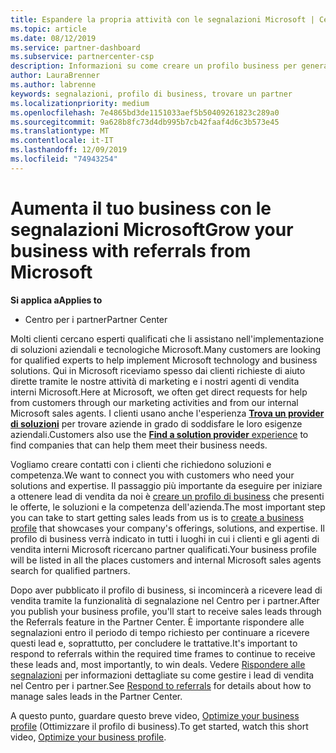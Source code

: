 ```yaml
---
title: Espandere la propria attività con le segnalazioni Microsoft | Centro per i partner
ms.topic: article
ms.date: 08/12/2019
ms.service: partner-dashboard
ms.subservice: partnercenter-csp
description: Informazioni su come creare un profilo business per generare lead di vendita attraverso la funzionalità dei riferimenti del centro per i partner e quindi per rispondere a questi riferimenti.
author: LauraBrenner
ms.author: labrenne
keywords: segnalazioni, profilo di business, trovare un partner
ms.localizationpriority: medium
ms.openlocfilehash: 7e4865bd3de1151033aef5b50409261823c289a0
ms.sourcegitcommit: 9a628b8fc73d4db995b7cb42faaf4d6c3b573e45
ms.translationtype: MT
ms.contentlocale: it-IT
ms.lasthandoff: 12/09/2019
ms.locfileid: "74943254"
---
```

<!-- FWLink:  https://go.microsoft.com/fwlink/?linkid=849775 (top of page) -->

# <a name="grow-your-business-with-referrals-from-microsoft"></a><span data-ttu-id="9bbbd-104">Aumenta il tuo business con le segnalazioni Microsoft</span><span class="sxs-lookup"><span data-stu-id="9bbbd-104">Grow your business with referrals from Microsoft</span></span>

<span data-ttu-id="9bbbd-105">**Si applica a**</span><span class="sxs-lookup"><span data-stu-id="9bbbd-105">**Applies to**</span></span>

-  <span data-ttu-id="9bbbd-106">Centro per i partner</span><span class="sxs-lookup"><span data-stu-id="9bbbd-106">Partner Center</span></span>

<span data-ttu-id="9bbbd-107">Molti clienti cercano esperti qualificati che li assistano nell'implementazione di soluzioni aziendali e tecnologiche Microsoft.</span><span class="sxs-lookup"><span data-stu-id="9bbbd-107">Many customers are looking for qualified experts to help implement Microsoft technology and business solutions.</span></span> <span data-ttu-id="9bbbd-108">Qui in Microsoft riceviamo spesso dai clienti richieste di aiuto dirette tramite le nostre attività di marketing e i nostri agenti di vendita interni Microsoft.</span><span class="sxs-lookup"><span data-stu-id="9bbbd-108">Here at Microsoft, we often get direct requests for help from customers through our marketing activities and from our internal Microsoft sales agents.</span></span> <span data-ttu-id="9bbbd-109">I clienti usano anche l'esperienza [**Trova un provider di soluzioni**](https://www.microsoft.com/solution-providers/search) per trovare aziende in grado di soddisfare le loro esigenze aziendali.</span><span class="sxs-lookup"><span data-stu-id="9bbbd-109">Customers also use the [**Find a solution provider** experience](https://www.microsoft.com/solution-providers/search) to find companies that can help them meet their business needs.</span></span> 

<span data-ttu-id="9bbbd-110">Vogliamo creare contatti con i clienti che richiedono soluzioni e competenza.</span><span class="sxs-lookup"><span data-stu-id="9bbbd-110">We want to connect you with customers who need your solutions and expertise.</span></span> <span data-ttu-id="9bbbd-111">Il passaggio più importante da eseguire per iniziare a ottenere lead di vendita da noi è [creare un profilo di business](create-a-marketing-profile.md) che presenti le offerte, le soluzioni e la competenza dell'azienda.</span><span class="sxs-lookup"><span data-stu-id="9bbbd-111">The most important step you can take to start getting sales leads from us is to [create a business profile](create-a-marketing-profile.md) that showcases your company's offerings, solutions, and expertise.</span></span> <span data-ttu-id="9bbbd-112">Il profilo di business verrà indicato in tutti i luoghi in cui i clienti e gli agenti di vendita interni Microsoft ricercano partner qualificati.</span><span class="sxs-lookup"><span data-stu-id="9bbbd-112">Your business profile will be listed in all the places customers and internal Microsoft sales agents search for qualified partners.</span></span> 

 <span data-ttu-id="9bbbd-113">Dopo aver pubblicato il profilo di business, si incomincerà a ricevere lead di vendita tramite la funzionalità di segnalazione nel Centro per i partner.</span><span class="sxs-lookup"><span data-stu-id="9bbbd-113">After you publish your business profile, you'll start to receive sales leads through the Referrals feature in the Partner Center.</span></span> <span data-ttu-id="9bbbd-114">È importante rispondere alle segnalazioni entro il periodo di tempo richiesto per continuare a ricevere questi lead e, soprattutto, per concludere le trattative.</span><span class="sxs-lookup"><span data-stu-id="9bbbd-114">It's important to respond to referrals within the required time frames to continue to receive these leads and, most importantly, to win deals.</span></span> <span data-ttu-id="9bbbd-115">Vedere [Rispondere alle segnalazioni](responding-to-referrals.md) per informazioni dettagliate su come gestire i lead di vendita nel Centro per i partner.</span><span class="sxs-lookup"><span data-stu-id="9bbbd-115">See [Respond to referrals](responding-to-referrals.md) for details about how to manage sales leads in the Partner Center.</span></span>  

<span data-ttu-id="9bbbd-116">A questo punto, guardare questo breve video, [Optimize your business profile](https://player.vimeo.com/video/252788046) (Ottimizzare il profilo di business).</span><span class="sxs-lookup"><span data-stu-id="9bbbd-116">To get started, watch this short video, [Optimize your business profile](https://player.vimeo.com/video/252788046).</span></span>  

<!-- 
*  [Analyze your business profile](analyze-your-marketing-profile.md) Regularly review and optimize your business profile to make sure you're getting in front of your target customers.
-->
